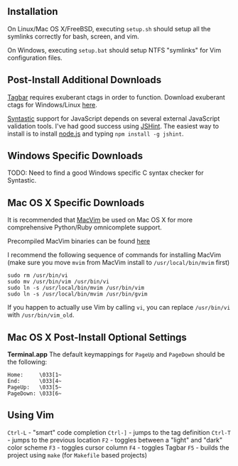 Installation
------------
On Linux/Mac OS X/FreeBSD, executing `setup.sh` should setup all the symlinks correctly for bash, screen, and vim.

On Windows, executing `setup.bat` should setup NTFS "symlinks" for Vim configuration files.

Post-Install Additional Downloads
---------------------------------
[Tagbar](https://github.com/majutsushi/tagbar) requires exuberant ctags in order to function. Download exuberant ctags for Windows/Linux [here](http://ctags.sourceforge.net/).

[Syntastic](https://raw.github.com/scrooloose/syntastic) support for JavaScript depends on several external JavaScript validation tools. I've had good success using [JSHint](https://github.com/jshint/jshint/). The easiest way to install is to install [node.js](http://nodejs.org/) and typing `npm install -g jshint`.

Windows Specific Downloads
--------------------------
TODO: Need to find a good Windows specific C syntax checker for Syntastic.

Mac OS X Specific Downloads
---------------------------
It is recommended that [MacVim](https://github.com/b4winckler/macvim) be used on Mac OS X for more comprehensive Python/Ruby omnicomplete support. 

Precompiled MacVim binaries can be found [here](https://code.google.com/p/macvim/downloads/list)

I recommend the following sequence of commands for installing MacVim (make sure you move `mvim` from MacVim install to `/usr/local/bin/mvim` first)

    sudo rm /usr/bin/vi
    sudo mv /usr/bin/vim /usr/bin/vi
    sudo ln -s /usr/local/bin/mvim /usr/bin/vim
    sudo ln -s /usr/local/bin/mvim /usr/bin/gvim

If you happen to actually use Vim by calling `vi`, you can replace `/usr/bin/vi` with `/usr/bin/vim_old`.

Mac OS X Post-Install Optional Settings
---------------------------------------
__Terminal.app__
The default keymappings for `PageUp` and `PageDown` should be the following:

    Home:     \033[1~
    End:      \033[4~
    PageUp:   \033[5~
    PageDown: \033[6~

Using Vim
---------
`Ctrl-L` - "smart" code completion
`Ctrl-]` - jumps to the tag definition
`Ctrl-T` - jumps to the previous location
`F2`     - toggles between a "light" and "dark" color scheme
`F3`     - toggles cursor column
`F4`     - toggles Tagbar
`F5`     - builds the project using `make` (for `Makefile` based projects)
